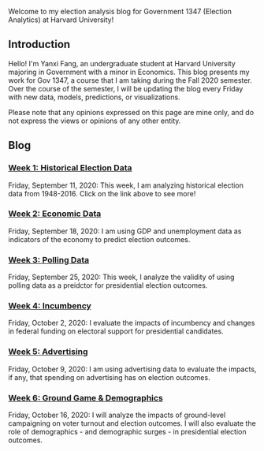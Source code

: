 Welcome to my election analysis blog for Government 1347 (Election Analytics) at Harvard University!

## Introduction
Hello! I'm Yanxi Fang, an undergraduate student at Harvard University majoring in Government with a minor in Economics. This blog presents my work for Gov 1347, a course that I am taking during the Fall 2020 semester. Over the course of the semester, I will be updating the blog every Friday with new data, models, predictions, or visualizations.

Please note that any opinions expressed on this page are mine only, and do not express the views or opinions of any other entity.

## Blog

### [Week 1: Historical Election Data](https://yanxifang.github.io/Gov-1347/2020/09/11/Week-One-Predictions.html)
Friday, September 11, 2020: This week, I am analyzing historical election data from 1948-2016. Click on the link above to see more!

### [Week 2: Economic Data](https://yanxifang.github.io/Gov-1347/2020/09/18/Week-Two-Predictions.html)
Friday, September 18, 2020: I am using GDP and unemployment data as indicators of the economy to predict election outcomes.

### [Week 3: Polling Data](https://yanxifang.github.io/Gov-1347/2020/09/25/Week-Three-Predictions.html)
Friday, September 25, 2020: This week, I analyze the validity of using polling data as a preidctor for presidential election outcomes.

### [Week 4: Incumbency](https://yanxifang.github.io/Gov-1347/2020/10/02/Week-Four-Predictions.html)
Friday, October 2, 2020: I evaluate the impacts of incumbency and changes in federal funding on electoral support for presidential candidates.

### [Week 5: Advertising](https://yanxifang.github.io/Gov-1347/2020/10/09/Week-Five-Predictions.html)
Friday, October 9, 2020: I am using advertising data to evaluate the impacts, if any, that spending on advertising has on election outcomes.

### [Week 6: Ground Game & Demographics](https://yanxifang.github.io/Gov-1347/2020/10/16/Week-Six-Predictions.html)
Friday, October 16, 2020: I will analyze the impacts of ground-level campaigning on voter turnout and election outcomes. I will also evaluate the role of demographics - and demographic surges - in presidential election outcomes.
